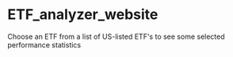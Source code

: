 # ETF_analyzer_website
Choose an ETF from a list of US-listed ETF's to see some selected performance statistics
